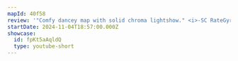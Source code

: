 ```yaml
---
mapId: 40f58
review: '"Comfy dancey map with solid chroma lightshow." <i>-SC RateGyro</i>'
startDate: 2024-11-04T18:57:00.000Z
showcase:
  id: fpKt5aAqldQ
  type: youtube-short
---
```

